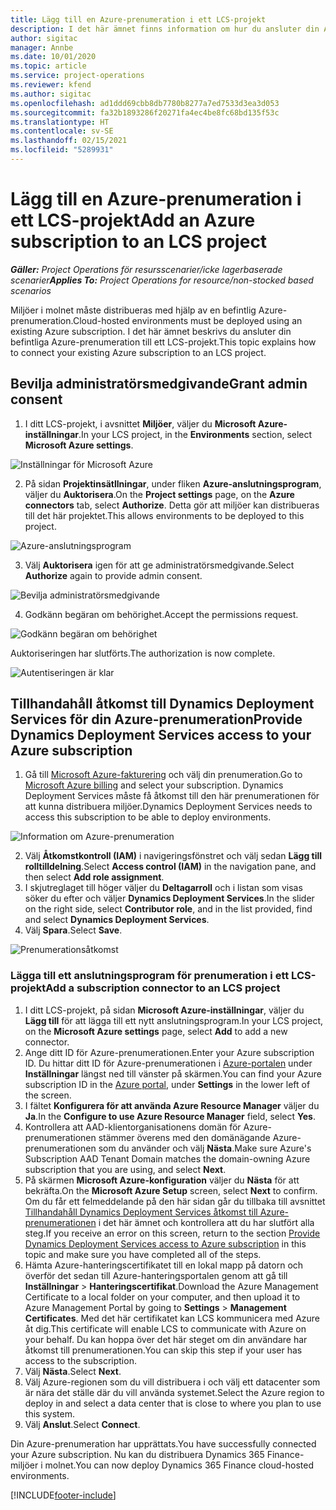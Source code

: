 ```yaml
---
title: Lägg till en Azure-prenumeration i ett LCS-projekt
description: I det här ämnet finns information om hur du ansluter din Azure-prenumeration till ett LCS-projekt.
author: sigitac
manager: Annbe
ms.date: 10/01/2020
ms.topic: article
ms.service: project-operations
ms.reviewer: kfend
ms.author: sigitac
ms.openlocfilehash: ad1ddd69cbb8db7780b8277a7ed7533d3ea3d053
ms.sourcegitcommit: fa32b1893286f20271fa4ec4be8fc68bd135f53c
ms.translationtype: HT
ms.contentlocale: sv-SE
ms.lasthandoff: 02/15/2021
ms.locfileid: "5289931"
---
```

# <a name="add-an-azure-subscription-to-an-lcs-project"></a><span data-ttu-id="cf186-103">Lägg till en Azure-prenumeration i ett LCS-projekt</span><span class="sxs-lookup"><span data-stu-id="cf186-103">Add an Azure subscription to an LCS project</span></span>

<span data-ttu-id="cf186-104">_**Gäller:** Project Operations för resursscenarier/icke lagerbaserade scenarier_</span><span class="sxs-lookup"><span data-stu-id="cf186-104">_**Applies To:** Project Operations for resource/non-stocked based scenarios_</span></span>

<span data-ttu-id="cf186-105">Miljöer i molnet måste distribueras med hjälp av en befintlig Azure-prenumeration.</span><span class="sxs-lookup"><span data-stu-id="cf186-105">Cloud-hosted environments must be deployed using an existing Azure subscription.</span></span> <span data-ttu-id="cf186-106">I det här ämnet beskrivs du ansluter din befintliga Azure-prenumeration till ett LCS-projekt.</span><span class="sxs-lookup"><span data-stu-id="cf186-106">This topic explains how to connect your existing Azure subscription to an LCS project.</span></span> 

## <a name="grant-admin-consent"></a><span data-ttu-id="cf186-107">Bevilja administratörsmedgivande</span><span class="sxs-lookup"><span data-stu-id="cf186-107">Grant admin consent</span></span>

1. <span data-ttu-id="cf186-108">I ditt LCS-projekt, i avsnittet **Miljöer**, väljer du **Microsoft Azure-inställningar**.</span><span class="sxs-lookup"><span data-stu-id="cf186-108">In your LCS project, in the **Environments** section, select **Microsoft Azure settings**.</span></span>

![Inställningar för Microsoft Azure](./media/1MicrosoftAzureSettings.png)

2. <span data-ttu-id="cf186-110">På sidan **Projektinsätllningar**, under fliken **Azure-anslutningsprogram**, väljer du **Auktorisera**.</span><span class="sxs-lookup"><span data-stu-id="cf186-110">On the **Project settings** page, on the **Azure connectors** tab, select **Authorize**.</span></span> <span data-ttu-id="cf186-111">Detta gör att miljöer kan distribueras till det här projektet.</span><span class="sxs-lookup"><span data-stu-id="cf186-111">This allows environments to be deployed to this project.</span></span>

![Azure-anslutningsprogram](./media/2AzureConnectors.png)

3. <span data-ttu-id="cf186-113">Välj **Auktorisera** igen för att ge administratörsmedgivande.</span><span class="sxs-lookup"><span data-stu-id="cf186-113">Select **Authorize** again to provide admin consent.</span></span>

![Bevilja administratörsmedgivande](./media/3GrantAdminConsent.png)

4. <span data-ttu-id="cf186-115">Godkänn begäran om behörighet.</span><span class="sxs-lookup"><span data-stu-id="cf186-115">Accept the permissions request.</span></span>

![Godkänn begäran om behörighet](./media/4AcceptPermissionRequest.png)

<span data-ttu-id="cf186-117">Auktoriseringen har slutförts.</span><span class="sxs-lookup"><span data-stu-id="cf186-117">The authorization is now complete.</span></span> 

![Autentiseringen är klar](./media/5AuthorizationComplete.png)

## <a name="provide-dynamics-deployment-services-access-to-your-azure-subscription"></a><a name="provide"></a><span data-ttu-id="cf186-119">Tillhandahåll åtkomst till Dynamics Deployment Services för din Azure-prenumeration</span><span class="sxs-lookup"><span data-stu-id="cf186-119">Provide Dynamics Deployment Services access to your Azure subscription</span></span>

1. <span data-ttu-id="cf186-120">Gå till [Microsoft Azure-fakturering](https://portal.azure.com/#blade/Microsoft\_Azure\_Billing/SubscriptionsBlade) och välj din prenumeration.</span><span class="sxs-lookup"><span data-stu-id="cf186-120">Go to [Microsoft Azure billing](https://portal.azure.com/#blade/Microsoft\_Azure\_Billing/SubscriptionsBlade) and select your subscription.</span></span> <span data-ttu-id="cf186-121">Dynamics Deployment Services måste få åtkomst till den här prenumerationen för att kunna distribuera miljöer.</span><span class="sxs-lookup"><span data-stu-id="cf186-121">Dynamics Deployment Services needs to access this subscription to be able to deploy environments.</span></span>

![Information om Azure-prenumeration](./media/6AzureSubscription.png)

2. <span data-ttu-id="cf186-123">Välj **Åtkomstkontroll (IAM)** i navigeringsfönstret och välj sedan **Lägg till rolltilldelning**.</span><span class="sxs-lookup"><span data-stu-id="cf186-123">Select **Access control (IAM)** in the navigation pane, and then select **Add role assignment**.</span></span>
3. <span data-ttu-id="cf186-124">I skjutreglaget till höger väljer du **Deltagarroll** och i listan som visas söker du efter och väljer **Dynamics Deployment Services**.</span><span class="sxs-lookup"><span data-stu-id="cf186-124">In the slider on the right side, select **Contributor role**, and in the list provided, find and select **Dynamics Deployment Services**.</span></span> 
4. <span data-ttu-id="cf186-125">Välj **Spara**.</span><span class="sxs-lookup"><span data-stu-id="cf186-125">Select **Save**.</span></span>

![Prenumerationsåtkomst](./media/7SubscriptionAccess.png)

### <a name="add-a-subscription-connector-to-an-lcs-project"></a><span data-ttu-id="cf186-127">Lägga till ett anslutningsprogram för prenumeration i ett LCS-projekt</span><span class="sxs-lookup"><span data-stu-id="cf186-127">Add a subscription connector to an LCS project</span></span>

1. <span data-ttu-id="cf186-128">I ditt LCS-projekt, på sidan **Microsoft Azure-inställningar**, väljer du **Lägg till** för att lägga till ett nytt anslutningsprogram.</span><span class="sxs-lookup"><span data-stu-id="cf186-128">In your LCS project, on the **Microsoft Azure settings** page, select **Add** to add a new connector.</span></span>
2. <span data-ttu-id="cf186-129">Ange ditt ID för Azure-prenumerationen.</span><span class="sxs-lookup"><span data-stu-id="cf186-129">Enter your Azure subscription ID.</span></span> <span data-ttu-id="cf186-130">Du hittar ditt ID för Azure-prenumerationen i [Azure-portalen](https://ms.portal.azure.com/) under **Inställningar** längst ned till vänster på skärmen.</span><span class="sxs-lookup"><span data-stu-id="cf186-130">You can find your Azure subscription ID in the [Azure portal](https://ms.portal.azure.com/), under  **Settings**  in the lower left of the screen.</span></span>
3. <span data-ttu-id="cf186-131">I fältet **Konfigurera för att använda Azure Resource Manager** väljer du **Ja**.</span><span class="sxs-lookup"><span data-stu-id="cf186-131">In the **Configure to use Azure Resource Manager** field, select **Yes**.</span></span>
4. <span data-ttu-id="cf186-132">Kontrollera att AAD-klientorganisationens domän för Azure-prenumerationen stämmer överens med den domänägande Azure-prenumerationen som du använder och välj **Nästa**.</span><span class="sxs-lookup"><span data-stu-id="cf186-132">Make sure Azure's Subscription AAD Tenant Domain matches the domain-owning Azure subscription that you are using, and select **Next**.</span></span>
5. <span data-ttu-id="cf186-133">På skärmen **Microsoft Azure-konfiguration** väljer du **Nästa** för att bekräfta.</span><span class="sxs-lookup"><span data-stu-id="cf186-133">On the **Microsoft Azure Setup** screen, select **Next** to confirm.</span></span> <span data-ttu-id="cf186-134">Om du får ett felmeddelande på den här sidan går du tillbaka till avsnittet [Tillhandahåll Dynamics Deployment Services åtkomst till Azure-prenumerationen](#provide) i det här ämnet och kontrollera att du har slutfört alla steg.</span><span class="sxs-lookup"><span data-stu-id="cf186-134">If you receive an error on this screen, return to the section [Provide Dynamics Deployment Services access to Azure subscription](#provide) in this topic and make sure you have completed all of the steps.</span></span>
6. <span data-ttu-id="cf186-135">Hämta Azure-hanteringscertifikatet till en lokal mapp på datorn och överför det sedan till Azure-hanteringsportalen genom att gå till **Inställningar** > **Hanteringscertifikat**.</span><span class="sxs-lookup"><span data-stu-id="cf186-135">Download the Azure Management Certificate to a local folder on your computer, and then upload it to Azure Management Portal by going to **Settings** > **Management Certificates**.</span></span> <span data-ttu-id="cf186-136">Med det här certifikatet kan LCS kommunicera med Azure åt dig.</span><span class="sxs-lookup"><span data-stu-id="cf186-136">This certificate will enable LCS to communicate with Azure on your behalf.</span></span> <span data-ttu-id="cf186-137">Du kan hoppa över det här steget om din användare har åtkomst till prenumerationen.</span><span class="sxs-lookup"><span data-stu-id="cf186-137">You can skip this step if your user has access to the subscription.</span></span>
7. <span data-ttu-id="cf186-138">Välj **Nästa**.</span><span class="sxs-lookup"><span data-stu-id="cf186-138">Select  **Next**.</span></span>
8. <span data-ttu-id="cf186-139">Välj Azure-regionen som du vill distribuera i och välj ett datacenter som är nära det ställe där du vill använda systemet.</span><span class="sxs-lookup"><span data-stu-id="cf186-139">Select the Azure region to deploy in and select a data center that is close to where you plan to use this system.</span></span>
9.  <span data-ttu-id="cf186-140">Välj **Anslut**.</span><span class="sxs-lookup"><span data-stu-id="cf186-140">Select  **Connect**.</span></span>

<span data-ttu-id="cf186-141">Din Azure-prenumeration har upprättats.</span><span class="sxs-lookup"><span data-stu-id="cf186-141">You have successfully connected your Azure subscription.</span></span> <span data-ttu-id="cf186-142">Nu kan du distribuera Dynamics 365 Finance-miljöer i molnet.</span><span class="sxs-lookup"><span data-stu-id="cf186-142">You can now deploy Dynamics 365 Finance cloud-hosted environments.</span></span>




[!INCLUDE[footer-include](../includes/footer-banner.md)]